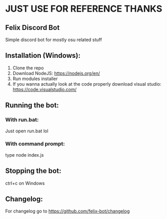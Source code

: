 # JUST USE FOR REFERENCE THANKS

## Felix Discord Bot
Simple discord bot for mostly osu related stuff

## Installation (Windows):

1. Clone the repo
2. Download NodeJS: https://nodejs.org/en/
3. Run modules installer
4. If you wanna actually look at the code properly download visual studio: https://code.visualstudio.com/

## Running the bot:

### With run.bat:

Just open run.bat lol

### With command prompt:

type node index.js

## Stopping the bot:

ctrl+c on Windows

## Changelog:

For changelog go to https://github.com/felix-bot/changelog
